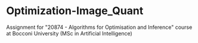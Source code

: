 # Optimization-Image_Quant
Assignment for "20874 - Algorithms for Optimisation and Inference" course at Bocconi University (MSc in Artificial Intelligence)

